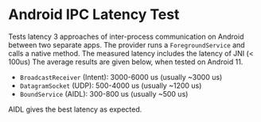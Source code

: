 # Android IPC Latency Test

Tests latency 3 approaches of inter-process communication on Android between two separate apps.
The provider runs a `ForegroundService` and calls a native method. The measured latency includes the latency of JNI (< 100us)
The average results are given below, when tested on Android 11.
* `BroadcastReceiver` (Intent): 3000-6000 us (usually ~3000 us)
* `DatagramSocket` (UDP): 500-4000 us (usually ~1200 us)
* `BoundService` (AIDL): 300-800 us (usually ~500 us)

AIDL gives the best latency as expected.
